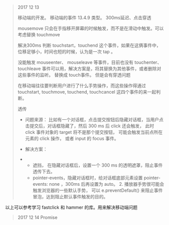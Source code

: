 > 2017 12 13
>
> 移动端的开发。 移动端的事件 13.4.9 类型。 300ms延迟、点击穿透
>
> mousemove 只会在手指移开屏幕的时候触发，而不是在滑动中触发。可以考虑替换 touchmove
>
> 解决300ms  判断 touchstart，touchend 这个事件，如果在这俩事件中， 位移足够小，时间也短的时候，认为是一次 tap 。
>
> 没能触发 mouseenter、 mouseleave 等事件，目前也没有 touchenter、touchleave 事件可以用，解决方案是，将其替换为其他事件，或者删除对这些事件的监听。 替换成 touch事件。 但是会有穿透问题
>
> 在移动端往往要判断用户进行了什么手势操作，而这些操作得通过 touchstart, touchmove, touchend, touchcancel 这四个事件的来一起判断。
>
> 透传
>
> - 问题来源： 比如有一个对话框，点击提交按钮后隐藏对话框，当用户点击提交后，对话框隐藏了，然后 300 ms 后 click 还会触发， 此时 click 事件对象的 target 将不是那个提交按钮， 可能会触发当前点所在元素的 click 操作， 或者 input 的 focus 事件。
>
> - 解决方案：
>
> - - 遮挡， 在隐藏对话框后，设置一个 300 ms 的透明遮罩，阻止事件透传下去。
>   - pointer-events，隐藏对话框时，给对话框底部元素设置 pointer-events: none ，300ms 后再设置为 auto。 2. 播放器手势很可能会触发浏览器的一些默认手势， 可以 e.preventDefault() 来阻止事件冒泡，达到阻止默认事件触发的目的。



以上可以参考学习 fastclick 和 hammer 的库。用来解决移动端问题


> 2017 12 14 
> Promise
